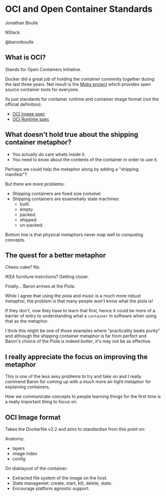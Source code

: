 # OCI and Open Container Standards

Jonathan Boulle

NStack

@baronboulle

## What is OCI?

Stands for Open Containers Initiative.

Docker did a great job of holding the container commnity together during the last three years. Net result is the [Moby project](https://blog.docker.com/2017/04/introducing-the-moby-project/) which provides open source container tools for everyone.

Its just standards for container runtime and container image format (not the official definition).

- [OCI Image spec](https://github.com/opencontainers/image-spec)
- [OCI Runtime spec](https://github.com/opencontainers/runtime-spec)

## What doesn't hold true about the shipping container metaphor?

- You actually *do* care whats inside it.
- You need to know about the contents of the container in order to use it.

Perhaps we could help the metaphor along by adding a "shipping manifest"?

But there are more problems:

- Shipping containers are fixed size (volume)
- Shipping containers are essenetially state machines:
    - built.
    - empty.
    - packed.
    - shipped.
    - un-packed.

Bottom line is that physical metaphors never map well to computing concepts.

## The quest for a better metaphor

Chees-cake? No.

IKEA furniture instrctions? Getting closer.

Finally... Baron arrives at the Piola.

While I agree that using the piola and music is a much more robust metaphor, the problem is that many people won't know what the piola is!

If they don't, now they have to learn that first, hence it could be more of a barrier of entry to understanding what a `container` in software when using that as the metaphor.

I think this might be one of those examples where "practicality beats purity" and although the shipping container metaphor is far from perfect and Baron's choice of the Piola is indeed *better*, it's may not be as effective.

## I really appreciate the focus on improving the metaphor

This is one of the less sexy problems to try and take on and I really commend Baron for coming up with a much more air-tight metaphor for explaining containers.

How we communicate concepts to people learning things for the first time is a really important thing to focus on.

## OCI Image format

Takes the Dockerfile v2.2 and aims to standardise from this point on:

Anatomy:

- layers
- image index
- config

On disklayout of the container:

- Extracted file system of the image on the host.
- State managemet: create, start, kill, delete, state.
- Encourage platform agnostic support.
